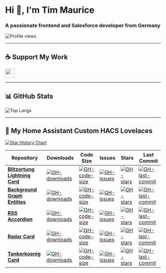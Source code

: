 # Hi 👋, I'm Tim Maurice

### A passionate frontend and Salesforce developer from Germany

![Profile views](https://komarev.com/ghpvc/?username=timmaurice&label=Profile%20views&color=0e75b6&style=flat-square)  

<!---

## 🏆 GitHub Achievements
[![trophy](https://github-profile-trophy.vercel.app/?username=timmaurice&theme=onedark)](https://github.com/ryo-ma/github-profile-trophy)

--->

---

## ☕ Support My Work
[<img src="https://cdn.buymeacoffee.com/buttons/v2/default-yellow.png" height="30" />](https://www.buymeacoffee.com/timmaurice)

---

## 📊 GitHub Stats
![Top Langs](https://github-readme-stats.vercel.app/api/top-langs?username=timmaurice&show_icons=true&locale=en&layout=compact)  
<!--![Tim's GitHub stats](https://github-readme-stats.vercel.app/api?username=timmaurice&show_icons=true&locale=en)-->

---

## 🔌 My Home Assistant Custom HACS Lovelaces

[![Star History Chart](https://api.star-history.com/svg?repos=timmaurice/lovelace-background-graph-entities,timmaurice/lovelace-blitzortung-lightning-card,timmaurice/lovelace-radar-card,timmaurice/lovelace-rss-accordion,timmaurice/lovelace-tankerkoenig-card&type=Date)](https://www.star-history.com/#timmaurice/lovelace-background-graph-entities&timmaurice/lovelace-blitzortung-lightning-card&timmaurice/lovelace-radar-card&timmaurice/lovelace-rss-accordion&timmaurice/lovelace-tankerkoenig-card&Date)

| Repository | Downloads | Code Size | Issues | Stars | Last Commit |
|---|---|---|---|---|---|
| [**Blitzortung Lightning Card**](https://github.com/timmaurice/lovelace-blitzortung-lightning-card) | [![GH-downloads](https://img.shields.io/github/downloads/timmaurice/lovelace-blitzortung-lightning-card/total?style=flat-square&label=%20)](https://github.com/timmaurice/lovelace-blitzortung-lightning-card/releases) | [![GH-code-size](https://img.shields.io/github/languages/code-size/timmaurice/lovelace-blitzortung-lightning-card?style=flat-square&label=%20)](https://github.com/timmaurice/lovelace-blitzortung-lightning-card) | [![GH-issues](https://img.shields.io/github/issues/timmaurice/lovelace-blitzortung-lightning-card?style=flat-square&label=%20)](https://github.com/timmaurice/lovelace-blitzortung-lightning-card/issues) | [![GH-stars](https://img.shields.io/github/stars/timmaurice/lovelace-blitzortung-lightning-card?style=flat-square&label=%20)](https://github.com/timmaurice/lovelace-blitzortung-lightning-card/stargazers) | [![GH-last-commit](https://img.shields.io/github/last-commit/timmaurice/lovelace-blitzortung-lightning-card?style=flat-square&label=%20)](https://github.com/timmaurice/lovelace-blitzortung-lightning-card/commits) |
| [**Background Graph Entities**](https://github.com/timmaurice/lovelace-background-graph-entities) | [![GH-downloads](https://img.shields.io/github/downloads/timmaurice/lovelace-background-graph-entities/total?style=flat-square&label=%20)](https://github.com/timmaurice/lovelace-background-graph-entities/releases) | [![GH-code-size](https://img.shields.io/github/languages/code-size/timmaurice/lovelace-background-graph-entities?style=flat-square&label=%20)](https://github.com/timmaurice/lovelace-background-graph-entities) | [![GH-issues](https://img.shields.io/github/issues/timmaurice/lovelace-background-graph-entities?style=flat-square&label=%20)](https://github.com/timmaurice/lovelace-background-graph-entities/issues) | [![GH-stars](https://img.shields.io/github/stars/timmaurice/lovelace-background-graph-entities?style=flat-square&label=%20)](https://github.com/timmaurice/lovelace-background-graph-entities/stargazers) | [![GH-last-commit](https://img.shields.io/github/last-commit/timmaurice/lovelace-background-graph-entities?style=flat-square&label=%20)](https://github.com/timmaurice/lovelace-background-graph-entities/commits) |
| [**RSS Accordion**](https://github.com/timmaurice/lovelace-rss-accordion) | [![GH-downloads](https://img.shields.io/github/downloads/timmaurice/lovelace-rss-accordion/total?style=flat-square&label=%20)](https://github.com/timmaurice/lovelace-rss-accordion/releases) | [![GH-code-size](https://img.shields.io/github/languages/code-size/timmaurice/lovelace-rss-accordion?style=flat-square&label=%20)](https://github.com/timmaurice/lovelace-rss-accordion) | [![GH-issues](https://img.shields.io/github/issues/timmaurice/lovelace-rss-accordion?style=flat-square&label=%20)](https://github.com/timmaurice/lovelace-rss-accordion/issues) | [![GH-stars](https://img.shields.io/github/stars/timmaurice/lovelace-rss-accordion?style=flat-square&label=%20)](https://github.com/timmaurice/lovelace-rss-accordion/stargazers) | [![GH-last-commit](https://img.shields.io/github/last-commit/timmaurice/lovelace-rss-accordion?style=flat-square&label=%20)](https://github.com/timmaurice/lovelace-rss-accordion/commits) |
| [**Radar Card**](https://github.com/timmaurice/lovelace-radar-card) | [![GH-downloads](https://img.shields.io/github/downloads/timmaurice/lovelace-radar-card/total?style=flat-square&label=%20)](https://github.com/timmaurice/lovelace-radar-card/releases) | [![GH-code-size](https://img.shields.io/github/languages/code-size/timmaurice/lovelace-radar-card?style=flat-square&label=%20)](https://github.com/timmaurice/lovelace-radar-card) | [![GH-issues](https://img.shields.io/github/issues/timmaurice/lovelace-radar-card?style=flat-square&label=%20)](https://github.com/timmaurice/lovelace-radar-card/issues) | [![GH-stars](https://img.shields.io/github/stars/timmaurice/lovelace-radar-card?style=flat-square&label=%20)](https://github.com/timmaurice/lovelace-radar-card/stargazers) | [![GH-last-commit](https://img.shields.io/github/last-commit/timmaurice/lovelace-radar-card?style=flat-square&label=%20)](https://github.com/timmaurice/lovelace-radar-card/commits) |
| [**Tankerkoenig Card**](https://github.com/timmaurice/lovelace-tankerkoenig-card) | [![GH-downloads](https://img.shields.io/github/downloads/timmaurice/lovelace-tankerkoenig-card/total?style=flat-square&label=%20)](https://github.com/timmaurice/lovelace-tankerkoenig-card/releases) | [![GH-code-size](https://img.shields.io/github/languages/code-size/timmaurice/lovelace-tankerkoenig-card?style=flat-square&label=%20)](https://github.com/timmaurice/lovelace-tankerkoenig-card) | [![GH-issues](https://img.shields.io/github/issues/timmaurice/lovelace-tankerkoenig-card?style=flat-square&label=%20)](https://github.com/timmaurice/lovelace-tankerkoenig-card/issues) | [![GH-stars](https://img.shields.io/github/stars/timmaurice/lovelace-tankerkoenig-card?style=flat-square&label=%20)](https://github.com/timmaurice/lovelace-tankerkoenig-card/stargazers) | [![GH-last-commit](https://img.shields.io/github/last-commit/timmaurice/lovelace-tankerkoenig-card?style=flat-square&label=%20)](https://github.com/timmaurice/lovelace-tankerkoenig-card/commits) |
